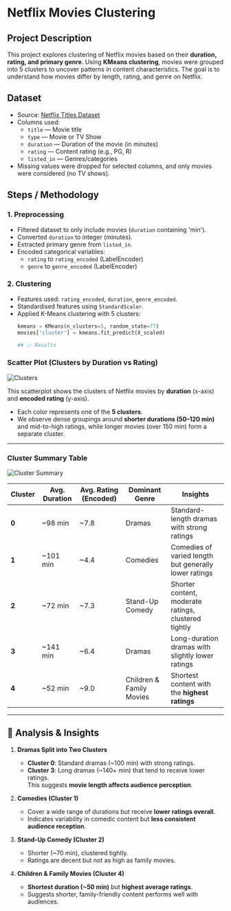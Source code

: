 # Netflix Movies Clustering

## Project Description
This project explores clustering of Netflix movies based on their **duration, rating, and primary genre**. Using **KMeans clustering**, movies were grouped into 5 clusters to uncover patterns in content characteristics. The goal is to understand how movies differ by length, rating, and genre on Netflix.

## Dataset
- Source: [Netflix Titles Dataset](https://www.kaggle.com/datasets/shivamb/netflix-shows)
- Columns used:
  - `title` — Movie title
  - `type` — Movie or TV Show
  - `duration` — Duration of the movie (in minutes)
  - `rating` — Content rating (e.g., PG, R)
  - `listed_in` — Genres/categories
- Missing values were dropped for selected columns, and only movies were considered (no TV shows).

## Steps / Methodology

### 1. Preprocessing
- Filtered dataset to only include movies (`duration` containing 'min').
- Converted `duration` to integer (minutes).
- Extracted primary genre from `listed_in`.
- Encoded categorical variables:
  - `rating` to `rating_encoded` (LabelEncoder)
  - `genre` to `genre_encoded` (LabelEncoder)

### 2. Clustering
- Features used: `rating_encoded`, `duration`, `genre_encoded`.
- Standardised features using `StandardScaler`.
- Applied K-Means clustering with 5 clusters:
  ```python
  kmeans = KMeans(n_clusters=5, random_state=77)
  movies['cluster'] = kmeans.fit_predict(X_scaled)

  ## 📈 Results

### Scatter Plot (Clusters by Duration vs Rating)
![Clusters](images/cluster_scatter.png)

This scatterplot shows the clusters of Netflix movies by **duration** (x-axis) and **encoded rating** (y-axis).  
- Each color represents one of the **5 clusters**.  
- We observe dense groupings around **shorter durations (50–120 min)** and mid-to-high ratings, while longer movies (over 150 min) form a separate cluster.  

---

### Cluster Summary Table
![Cluster Summary](images/clusters_summary.png)

| Cluster | Avg. Duration | Avg. Rating (Encoded) | Dominant Genre              | Insights |
|---------|---------------|------------------------|-----------------------------|----------|
| **0**   | ~98 min       | ~7.8                  | Dramas                      | Standard-length dramas with strong ratings |
| **1**   | ~101 min      | ~4.4                  | Comedies                    | Comedies of varied length but generally lower ratings |
| **2**   | ~72 min       | ~7.3                  | Stand-Up Comedy             | Shorter content, moderate ratings, clustered tightly |
| **3**   | ~141 min      | ~6.4                  | Dramas                      | Long-duration dramas with slightly lower ratings |
| **4**   | ~52 min       | ~9.0                  | Children & Family Movies    | Shortest content with the **highest ratings** |

---

## 🔎 Analysis & Insights

1. **Dramas Split into Two Clusters**  
   - **Cluster 0**: Standard dramas (~100 min) with strong ratings.  
   - **Cluster 3**: Long dramas (~140+ min) that tend to receive lower ratings.  
   This suggests **movie length affects audience perception**.

2. **Comedies (Cluster 1)**  
   - Cover a wide range of durations but receive **lower ratings overall**.  
   - Indicates variability in comedic content but **less consistent audience reception**.

3. **Stand-Up Comedy (Cluster 2)**  
   - Shorter (~70 min), clustered tightly.  
   - Ratings are decent but not as high as family movies.  

4. **Children & Family Movies (Cluster 4)**  
   - **Shortest duration (~50 min)** but **highest average ratings**.  
   - Suggests shorter, family-friendly content performs well with audiences.  

